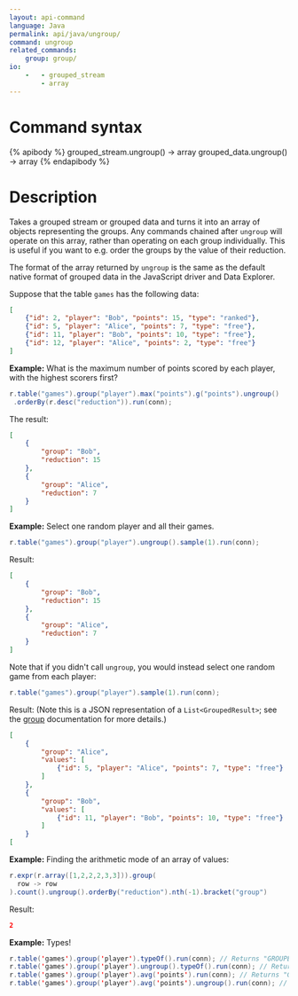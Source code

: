 ```yaml
---
layout: api-command
language: Java
permalink: api/java/ungroup/
command: ungroup
related_commands:
    group: group/
io:
    -   - grouped_stream
        - array
---
```


# Command syntax #

{% apibody %}
grouped_stream.ungroup() &rarr; array
grouped_data.ungroup() &rarr; array
{% endapibody %}

# Description #

Takes a grouped stream or grouped data and turns it into an array of
objects representing the groups.  Any commands chained after `ungroup`
will operate on this array, rather than operating on each group
individually.  This is useful if you want to e.g. order the groups by
the value of their reduction.

The format of the array returned by `ungroup` is the same as the
default native format of grouped data in the JavaScript driver and
Data Explorer.

Suppose that the table `games` has the following data:

```json
[
    {"id": 2, "player": "Bob", "points": 15, "type": "ranked"},
    {"id": 5, "player": "Alice", "points": 7, "type": "free"},
    {"id": 11, "player": "Bob", "points": 10, "type": "free"},
    {"id": 12, "player": "Alice", "points": 2, "type": "free"}
]
```

__Example:__ What is the maximum number of points scored by each
player, with the highest scorers first?

```java
r.table("games").group("player").max("points").g("points").ungroup()
 .orderBy(r.desc("reduction")).run(conn);
```

<!-- stop -->

The result:

```json
[
    {
        "group": "Bob",
        "reduction": 15
    },
    {
        "group": "Alice",
        "reduction": 7
    }
]
```

__Example:__ Select one random player and all their games.

```java
r.table("games").group("player").ungroup().sample(1).run(conn);
```

Result:

```json
[
    {
        "group": "Bob",
        "reduction": 15
    },
    {
        "group": "Alice",
        "reduction": 7
    }
]
```

Note that if you didn't call `ungroup`, you would instead select one
random game from each player:

```java
r.table("games").group("player").sample(1).run(conn);
```

Result: (Note this is a JSON representation of a `List<GroupedResult>`; see the [group](/api/java/group) documentation for more details.)

```json
[
    {
        "group": "Alice",
        "values": [
            {"id": 5, "player": "Alice", "points": 7, "type": "free"}
        ]
    },
    {
        "group": "Bob",
        "values": [
            {"id": 11, "player": "Bob", "points": 10, "type": "free"}
        ]
    }
[
```

__Example:__ Finding the arithmetic mode of an array of values:

```java
r.expr(r.array([1,2,2,2,3,3])).group(
  row -> row
).count().ungroup().orderBy("reduction").nth(-1).bracket("group")
```

Result:

```json
2
```


__Example:__ Types!

```java
r.table('games').group('player').typeOf().run(conn); // Returns "GROUPED_STREAM"
r.table('games').group('player').ungroup().typeOf().run(conn); // Returns "ARRAY"
r.table('games').group('player').avg('points').run(conn); // Returns "GROUPED_DATA"
r.table('games').group('player').avg('points').ungroup().run(conn); // Returns "ARRAY"
```
